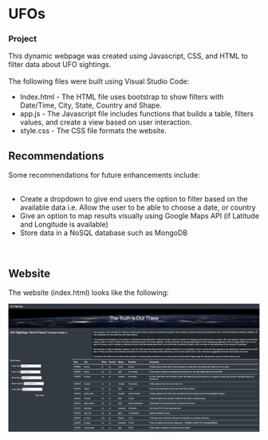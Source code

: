 # UFOs

### Project

This dynamic webpage was created using Javascript, CSS, and HTML to filter data about UFO sightings.<br />
<br />
The following files were built using Visual Studio Code:<br />
- Index.html - The HTML file uses bootstrap to show filters with Date/Time, City, State, Country and Shape.<br />
- app.js - The Javascript file includes functions that builds a table, filters values, and create a view based on user interaction.<br />
- style.css - The CSS file formats the website.<br />
## Recommendations
Some recommendations for future enhancements include:<br />
<br />
- Create a dropdown to give end users the option to filter based on the available data i.e. Allow the user to be able to choose a date, or country<br />
- Give an option to map results visually using Google Maps API (if Latitude and Longitude is available)<br />
- Store data in a NoSQL database such as MongoDB<br />
<br />

## Website


The website (index.html) looks like the following:

![description](https://github.com/Samira786/UFOs/blob/master/static/images/Fullsite.png)

